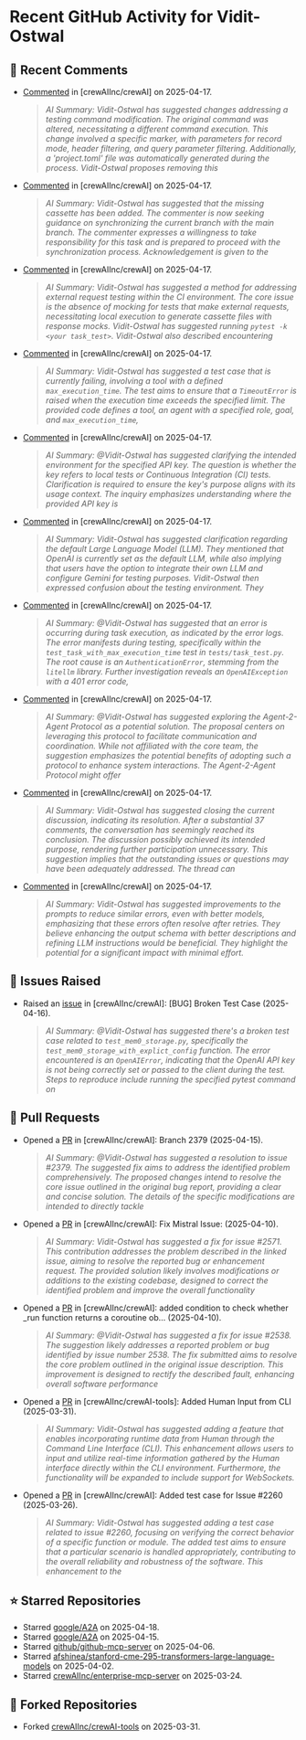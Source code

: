 # Recent GitHub Activity for Vidit-Ostwal

## 💬 Recent Comments
- [Commented](https://github.com/crewAIInc/crewAI/pull/2610#issuecomment-2813830442) in [crewAIInc/crewAI] on 2025-04-17.
  > *AI Summary: Vidit-Ostwal has suggested changes addressing a testing command modification. The original command was altered, necessitating a different command execution. This change involved a specific marker, with parameters for record mode, header filtering, and query parameter filtering. Additionally, a 'project.toml' file was automatically generated during the process. Vidit-Ostwal proposes removing this*
- [Commented](https://github.com/crewAIInc/crewAI/pull/2610#issuecomment-2813632282) in [crewAIInc/crewAI] on 2025-04-17.
  > *AI Summary: Vidit-Ostwal has suggested that the missing cassette has been added. The commenter is now seeking guidance on synchronizing the current branch with the main branch. The commenter expresses a willingness to take responsibility for this task and is prepared to proceed with the synchronization process. Acknowledgement is given to the*
- [Commented](https://github.com/crewAIInc/crewAI/pull/2610#issuecomment-2813579903) in [crewAIInc/crewAI] on 2025-04-17.
  > *AI Summary: Vidit-Ostwal has suggested a method for addressing external request testing within the CI environment. The core issue is the absence of mocking for tests that make external requests, necessitating local execution to generate cassette files with response mocks. Vidit-Ostwal has suggested running `pytest -k <your task_test>`. Vidit-Ostwal also described encountering*
- [Commented](https://github.com/crewAIInc/crewAI/pull/2610#issuecomment-2812966202) in [crewAIInc/crewAI] on 2025-04-17.
  > *AI Summary: Vidit-Ostwal has suggested a test case that is currently failing, involving a tool with a defined `max_execution_time`. The test aims to ensure that a `TimeoutError` is raised when the execution time exceeds the specified limit. The provided code defines a tool, an agent with a specified role, goal, and `max_execution_time`,*
- [Commented](https://github.com/crewAIInc/crewAI/pull/2610#issuecomment-2812964356) in [crewAIInc/crewAI] on 2025-04-17.
  > *AI Summary: @Vidit-Ostwal has suggested clarifying the intended environment for the specified API key. The question is whether the key refers to local tests or Continuous Integration (CI) tests. Clarification is required to ensure the key's purpose aligns with its usage context. The inquiry emphasizes understanding where the provided API key is*
- [Commented](https://github.com/crewAIInc/crewAI/pull/2610#issuecomment-2812926805) in [crewAIInc/crewAI] on 2025-04-17.
  > *AI Summary: Vidit-Ostwal has suggested clarification regarding the default Large Language Model (LLM). They mentioned that OpenAI is currently set as the default LLM, while also implying that users have the option to integrate their own LLM and configure Gemini for testing purposes. Vidit-Ostwal then expressed confusion about the testing environment. They*
- [Commented](https://github.com/crewAIInc/crewAI/pull/2610#issuecomment-2812885559) in [crewAIInc/crewAI] on 2025-04-17.
  > *AI Summary: @Vidit-Ostwal has suggested that an error is occurring during task execution, as indicated by the error logs. The error manifests during testing, specifically within the `test_task_with_max_execution_time` test in `tests/task_test.py`. The root cause is an `AuthenticationError`, stemming from the `litellm` library. Further investigation reveals an `OpenAIException` with a 401 error code,*
- [Commented](https://github.com/crewAIInc/crewAI/issues/2097#issuecomment-2812431953) in [crewAIInc/crewAI] on 2025-04-17.
  > *AI Summary: @Vidit-Ostwal has suggested exploring the Agent-2-Agent Protocol as a potential solution. The proposal centers on leveraging this protocol to facilitate communication and coordination. While not affiliated with the core team, the suggestion emphasizes the potential benefits of adopting such a protocol to enhance system interactions. The Agent-2-Agent Protocol might offer*
- [Commented](https://github.com/crewAIInc/crewAI/issues/2574#issuecomment-2812429848) in [crewAIInc/crewAI] on 2025-04-17.
  > *AI Summary: Vidit-Ostwal has suggested closing the current discussion, indicating its resolution. After a substantial 37 comments, the conversation has seemingly reached its conclusion. The discussion possibly achieved its intended purpose, rendering further participation unnecessary. This suggestion implies that the outstanding issues or questions may have been adequately addressed. The thread can*
- [Commented](https://github.com/crewAIInc/crewAI/issues/2606#issuecomment-2811865124) in [crewAIInc/crewAI] on 2025-04-17.
  > *AI Summary: Vidit-Ostwal has suggested improvements to the prompts to reduce similar errors, even with better models, emphasizing that these errors often resolve after retries. They believe enhancing the output schema with better descriptions and refining LLM instructions would be beneficial. They highlight the potential for a significant impact with minimal effort.*

## 🐛 Issues Raised
- Raised an [issue](https://github.com/crewAIInc/crewAI/issues/2616) in [crewAIInc/crewAI]: [BUG] Broken Test Case (2025-04-16).
  > *AI Summary: @Vidit-Ostwal has suggested there's a broken test case related to `test_mem0_storage.py`, specifically the `test_mem0_storage_with_explict_config` function. The error encountered is an `OpenAIError`, indicating that the OpenAI API key is not being correctly set or passed to the client during the test. Steps to reproduce include running the specified pytest command on*

## 🚀 Pull Requests
- Opened a [PR](https://github.com/crewAIInc/crewAI/pull/2610) in [crewAIInc/crewAI]: Branch 2379 (2025-04-15).
  > *AI Summary: @Vidit-Ostwal has suggested a resolution to issue #2379. The suggested fix aims to address the identified problem comprehensively. The proposed changes intend to resolve the core issue outlined in the original bug report, providing a clear and concise solution. The details of the specific modifications are intended to directly tackle*
- Opened a [PR](https://github.com/crewAIInc/crewAI/pull/2580) in [crewAIInc/crewAI]: Fix Mistral Issue: (2025-04-10).
  > *AI Summary: Vidit-Ostwal has suggested a fix for issue #2571. This contribution addresses the problem described in the linked issue, aiming to resolve the reported bug or enhancement request. The provided solution likely involves modifications or additions to the existing codebase, designed to correct the identified problem and improve the overall functionality*
- Opened a [PR](https://github.com/crewAIInc/crewAI/pull/2570) in [crewAIInc/crewAI]: added condition to check whether _run function returns a coroutine ob… (2025-04-10).
  > *AI Summary: @Vidit-Ostwal has suggested a fix for issue #2538. The suggestion likely addresses a reported problem or bug identified by issue number 2538. The fix submitted aims to resolve the core problem outlined in the original issue description. This improvement is designed to rectify the described fault, enhancing overall software performance*
- Opened a [PR](https://github.com/crewAIInc/crewAI-tools/pull/251) in [crewAIInc/crewAI-tools]: Added Human Input from CLI (2025-03-31).
  > *AI Summary: Vidit-Ostwal has suggested adding a feature that enables incorporating runtime data from Human through the Command Line Interface (CLI). This enhancement allows users to input and utilize real-time information gathered by the Human interface directly within the CLI environment. Furthermore, the functionality will be expanded to include support for WebSockets.*
- Opened a [PR](https://github.com/crewAIInc/crewAI/pull/2484) in [crewAIInc/crewAI]: Added test case for Issue #2260 (2025-03-26).
  > *AI Summary: Vidit-Ostwal has suggested adding a test case related to issue #2260, focusing on verifying the correct behavior of a specific function or module. The added test aims to ensure that a particular scenario is handled appropriately, contributing to the overall reliability and robustness of the software. This enhancement to the*

## ⭐ Starred Repositories
- Starred [google/A2A](https://github.com/google/A2A) on 2025-04-18.
- Starred [google/A2A](https://github.com/google/A2A) on 2025-04-15.
- Starred [github/github-mcp-server](https://github.com/github/github-mcp-server) on 2025-04-06.
- Starred [afshinea/stanford-cme-295-transformers-large-language-models](https://github.com/afshinea/stanford-cme-295-transformers-large-language-models) on 2025-04-02.
- Starred [crewAIInc/enterprise-mcp-server](https://github.com/crewAIInc/enterprise-mcp-server) on 2025-03-24.

## 🍴 Forked Repositories
- Forked [crewAIInc/crewAI-tools](https://github.com/Vidit-Ostwal/crewAI-tools) on 2025-03-31.
